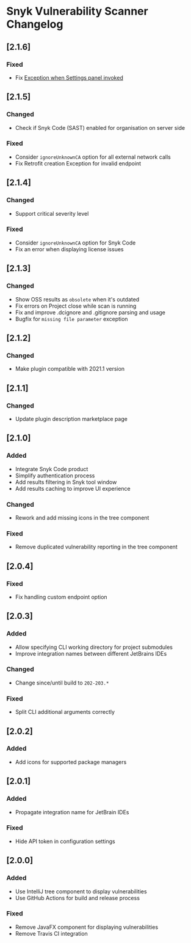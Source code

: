 # Snyk Vulnerability Scanner Changelog

## [2.1.6]
### Fixed
- Fix [Exception when Settings panel invoked](https://github.com/snyk/snyk-intellij-plugin/issues/121) 

## [2.1.5]
### Changed
- Check if Snyk Code (SAST) enabled for organisation on server side
### Fixed
- Consider `ignoreUnknownCA` option for all external network calls
- Fix Retrofit creation Exception for invalid endpoint

## [2.1.4]
### Changed
- Support critical severity level
### Fixed
- Consider `ignoreUnknownCA` option for Snyk Code
- Fix an error when displaying license issues

## [2.1.3]
### Changed
- Show OSS results as `obsolete` when it's outdated
- Fix errors on Project close while scan is running
- Fix and improve .dcignore and .gitignore parsing and usage
- Bugfix for `missing file parameter` exception

## [2.1.2]
### Changed
- Make plugin compatible with 2021.1 version

## [2.1.1]
### Changed
- Update plugin description marketplace page

## [2.1.0]
### Added
- Integrate Snyk Code product
- Simplify authentication process
- Add results filtering in Snyk tool window
- Add results caching to improve UI experience
### Changed
- Rework and add missing icons in the tree component
### Fixed
- Remove duplicated vulnerability reporting in the tree component

## [2.0.4]
### Fixed
- Fix handling custom endpoint option

## [2.0.3]
### Added
- Allow specifying CLI working directory for project submodules
- Improve integration names between different JetBrains IDEs
### Changed
- Change since/until build to `202-203.*`
### Fixed
- Split CLI additional arguments correctly

## [2.0.2]
### Added
- Add icons for supported package managers

## [2.0.1]
### Added
- Propagate integration name for JetBrain IDEs
### Fixed
- Hide API token in configuration settings

## [2.0.0]
### Added
- Use IntelliJ tree component to display vulnerabilities
- Use GitHub Actions for build and release process
### Fixed
- Remove JavaFX component for displaying vulnerabilities
- Remove Travis CI integration
